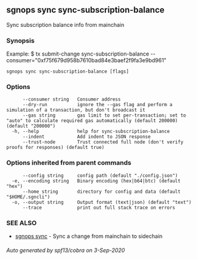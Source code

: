 ## sgnops sync sync-subscription-balance

Sync subscription balance info from mainchain

### Synopsis

Example:
$ <appcli> tx submit-change sync-subscription-balance --consumer="0xf75f679d958b7610bad84e3baef2f9fa3e9bd961"

```
sgnops sync sync-subscription-balance [flags]
```

### Options

```
      --consumer string   Consumer address
      --dry-run           ignore the --gas flag and perform a simulation of a transaction, but don't broadcast it
      --gas string        gas limit to set per-transaction; set to "auto" to calculate required gas automatically (default 200000) (default "200000")
  -h, --help              help for sync-subscription-balance
      --indent            Add indent to JSON response
      --trust-node        Trust connected full node (don't verify proofs for responses) (default true)
```

### Options inherited from parent commands

```
      --config string     config path (default "./config.json")
  -e, --encoding string   Binary encoding (hex|b64|btc) (default "hex")
      --home string       directory for config and data (default "$HOME/.sgncli")
  -o, --output string     Output format (text|json) (default "text")
      --trace             print out full stack trace on errors
```

### SEE ALSO

* [sgnops sync](sgnops_sync.md)	 - Sync a change from mainchain to sidechain

###### Auto generated by spf13/cobra on 3-Sep-2020
